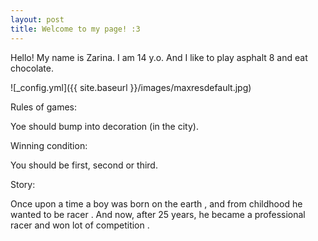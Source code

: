 ```yaml
---
layout: post
title: Welcome to my page! :3
---
```


Hello! My name is Zarina. I am 14 y.o. And I like to play asphalt 8 and eat chocolate.

![_config.yml]({{ site.baseurl }}/images/maxresdefault.jpg)

 <p> Rules of games:</p> 
  Yoe should bump into decoration (in the city).
 <p> Winning condition:</p> 
  You should be first, second or third.
 <p> Story:</p> 
   Once upon a time a boy was born on the earth , and from childhood he wanted to be racer . And now, after 25 years, he became a professional racer and won lot of competition .

